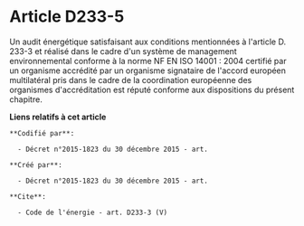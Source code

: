 # Article D233-5

Un audit énergétique satisfaisant aux conditions mentionnées à l'article D. 233-3 et réalisé dans le cadre d'un système de
management environnemental conforme à la norme NF EN ISO 14001 : 2004 certifié par un organisme accrédité par un organisme
signataire de l'accord européen multilatéral pris dans le cadre de la coordination européenne des organismes d'accréditation
est réputé conforme aux dispositions du présent chapitre.

**Liens relatifs à cet article**

	**Codifié par**:

	  - Décret n°2015-1823 du 30 décembre 2015 - art.

	**Créé par**:

	  - Décret n°2015-1823 du 30 décembre 2015 - art.

	**Cite**:

	  - Code de l'énergie - art. D233-3 (V)

